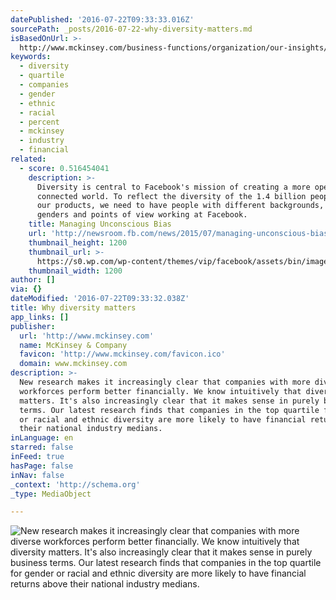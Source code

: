 ```yaml
---
datePublished: '2016-07-22T09:33:33.016Z'
sourcePath: _posts/2016-07-22-why-diversity-matters.md
isBasedOnUrl: >-
  http://www.mckinsey.com/business-functions/organization/our-insights/why-diversity-matters
keywords:
  - diversity
  - quartile
  - companies
  - gender
  - ethnic
  - racial
  - percent
  - mckinsey
  - industry
  - financial
related:
  - score: 0.516454041
    description: >-
      Diversity is central to Facebook's mission of creating a more open and
      connected world. To reflect the diversity of the 1.4 billion people using
      our products, we need to have people with different backgrounds, races,
      genders and points of view working at Facebook.
    title: Managing Unconscious Bias
    url: 'http://newsroom.fb.com/news/2015/07/managing-unconscious-bias/'
    thumbnail_height: 1200
    thumbnail_url: >-
      https://s0.wp.com/wp-content/themes/vip/facebook/assets/bin/images/fb-opengraph.png
    thumbnail_width: 1200
author: []
via: {}
dateModified: '2016-07-22T09:33:32.038Z'
title: Why diversity matters
app_links: []
publisher:
  url: 'http://www.mckinsey.com'
  name: McKinsey & Company
  favicon: 'http://www.mckinsey.com/favicon.ico'
  domain: www.mckinsey.com
description: >-
  New research makes it increasingly clear that companies with more diverse
  workforces perform better financially. We know intuitively that diversity
  matters. It's also increasingly clear that it makes sense in purely business
  terms. Our latest research finds that companies in the top quartile for gender
  or racial and ethnic diversity are more likely to have financial returns above
  their national industry medians.
inLanguage: en
starred: false
inFeed: true
hasPage: false
inNav: false
_context: 'http://schema.org'
_type: MediaObject

---
```

![New research makes it increasingly clear that companies with more diverse workforces perform better financially. We know intuitively that diversity matters. It's also increasingly clear that it makes sense in purely business terms. Our latest research finds that companies in the top quartile for gender or racial and ethnic diversity are more likely to have financial returns above their national industry medians.](https://the-grid-user-content.s3-us-west-2.amazonaws.com/bc6db885-dcc0-4b28-9c4d-53e8dc6099e1.png)